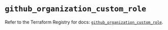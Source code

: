 # `github_organization_custom_role`

Refer to the Terraform Registry for docs: [`github_organization_custom_role`](https://registry.terraform.io/providers/integrations/github/6.4.0/docs/resources/organization_custom_role).
